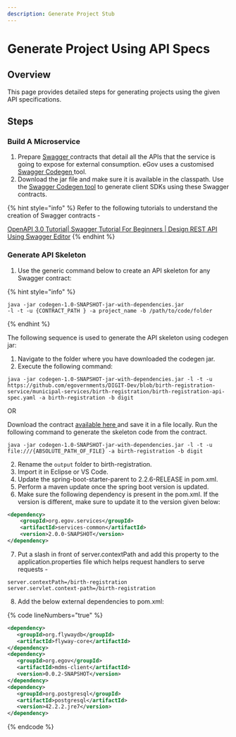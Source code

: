 ```yaml
---
description: Generate Project Stub
---
```


# Generate Project Using API Specs

## **Overview**

This page provides detailed steps for generating projects using the given API specifications.

## **Steps**

### **Build A Microservice**

1. Prepare [Swagger ](https://swagger.io/docs/specification/2-0/what-is-swagger/)contracts that detail all the APIs that the service is going to expose for external consumption. eGov uses a customised [Swagger Codegen ](https://github.com/egovernments/Digit-Core/blob/codegen-openapi-3.0/accelerators/codegen/codegen-RELEASE-1.0.jar)tool.&#x20;
2. Download the jar file and make sure it is available in the classpath. Use the [Swagger Codegen tool](https://github.com/egovernments/Digit-Core/blob/codegen-openapi-3.0/accelerators/codegen/codegen-RELEASE-1.0.jar) to generate client SDKs using these Swagger contracts.&#x20;

{% hint style="info" %}
Refer to the following tutorials to understand the creation of Swagger contracts -&#x20;

[OpenAPI 3.0 Tutorial| Swagger Tutorial For Beginners | Design REST API Using Swagger Editor](https://youtu.be/mViFmjcDOoA)&#x20;
{% endhint %}

### Generate API Skeleton

1. Use the generic command below to create an API skeleton for any Swagger contract:

{% hint style="info" %}
```
java -jar codegen-1.0-SNAPSHOT-jar-with-dependencies.jar 
-l -t -u {CONTRACT_PATH } -a project_name -b /path/to/code/folder
```
{% endhint %}

The following sequence is used to generate the API skeleton using codegen jar:

1. Navigate to the folder where you have downloaded the codegen jar.
2. Execute the following command:

```
java -jar codegen-1.0-SNAPSHOT-jar-with-dependencies.jar -l -t -u https://github.com/egovernments/DIGIT-Dev/blob/birth-registration-service/municipal-services/birth-registration/birth-registration-api-spec.yaml -a birth-registration -b digit
```

OR

Download the contract [available here ](https://github.com/egovernments/DIGIT-OSS/blob/master/tutorials/backend-developer-guide/btr-services/birth-registration-api-spec.yaml)and save it in a file locally. Run the following command to generate the skeleton code from the contract.

```
java -jar codegen-1.0-SNAPSHOT-jar-with-dependencies.jar -l -t -u file:///{ABSOLUTE_PATH_OF_FILE} -a birth-registration -b digit
```

2. Rename the `output` folder to birth-registration.&#x20;
3. Import it in Eclipse or VS Code.
4. Update the spring-boot-starter-parent to 2.2.6-RELEASE in pom.xml.&#x20;
5. Perform a maven update once the spring boot version is updated.&#x20;
6. Make sure the following dependency is present in the pom.xml. If the version is different, make sure to update it to the version given below:&#x20;

```xml
<dependency>
	<groupId>org.egov.services</groupId>
	<artifactId>services-common</artifactId>
	<version>2.0.0-SNAPSHOT</version>
</dependency>
```

7. Put a slash in front of server.contextPath and add this property to the application.properties file which helps request handlers to serve requests -

```
server.contextPath=/birth-registration
server.servlet.context-path=/birth-registration
```

8. Add the below external dependencies to pom.xml:

{% code lineNumbers="true" %}
```xml
<dependency>
   <groupId>org.flywaydb</groupId>
   <artifactId>flyway-core</artifactId>
</dependency>
<dependency>
   <groupId>org.egov</groupId>
   <artifactId>mdms-client</artifactId>
   <version>0.0.2-SNAPSHOT</version>
</dependency>
<dependency>
   <groupId>org.postgresql</groupId>
   <artifactId>postgresql</artifactId>
   <version>42.2.2.jre7</version>
</dependency>
```
{% endcode %}

